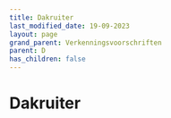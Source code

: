 ```yaml
---
title: Dakruiter
last_modified_date: 19-09-2023
layout: page
grand_parent: Verkenningsvoorschriften
parent: D
has_children: false
---
```


Dakruiter
=========

